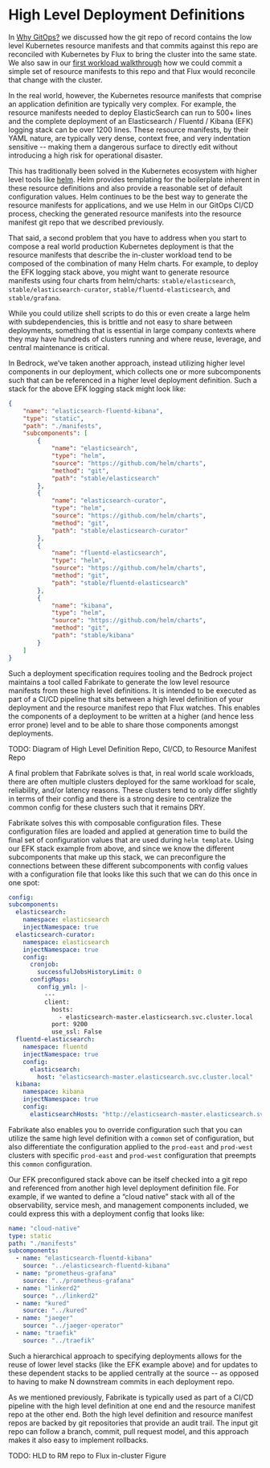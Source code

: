 # High Level Deployment Definitions

In [Why GitOps?](./why-gitops.md) we discussed how the git repo of record contains the low level Kubernetes resource manifests and that commits against this repo are reconciled with Kubernetes by Flux to bring the cluster into the same state. We also saw in our [first workload walkthrough](../firstWorkload) how we could commit a simple set of resource manifests to this repo and that Flux would reconcile that change with the cluster.

In the real world, however, the Kubernetes resource manifests that comprise an application definition are typically very complex. For example, the resource manifests needed to deploy ElasticSearch can run to 500+ lines and the complete deployment of an Elasticsearch / Fluentd / Kibana (EFK) logging stack can be over 1200 lines. These resource manifests, by their YAML nature, are typically very dense, context free, and very indentation sensitive -- making them a dangerous surface to directly edit without introducing a high risk for operational disaster.

This has traditionally been solved in the Kubernetes ecosystem with higher level tools like [helm](http://helm.sh). Helm provides templating for the boilerplate inherent in these resource definitions and also provide a reasonable set of default configuration values. Helm continues to be the best way to generate the resource manifests for applications, and we use Helm in our GitOps CI/CD process, checking the generated resource manifests into the resource manifest git repo that we described previously.

That said, a second problem that you have to address when you start to compose a real world production Kubernetes deployment is that the resource manifests that describe the in-cluster workload tend to be composed of the combination of many Helm charts.  For example, to deploy the EFK logging stack above, you might want to generate resource manifests using four charts from helm/charts:  `stable/elasticsearch`, `stable/elasticsearch-curator`, `stable/fluentd-elasticsearch`, and `stable/grafana`.

While you could utilize shell scripts to do this or even create a large helm with subdependencies, this is brittle and not easy to share between deployments, something that is essential in large company contexts where they may have hundreds of clusters running and where reuse, leverage, and central maintenance is critical.

In Bedrock, we’ve taken another approach, instead utilizing higher level components in our deployment, which collects one or more subcomponents such that can be referenced in a higher level deployment definition. Such a stack for the above EFK logging stack might look like:

```json
{
    "name": "elasticsearch-fluentd-kibana",
    "type": "static",
    "path": "./manifests",
    "subcomponents": [
        {
            "name": "elasticsearch",
            "type": "helm",
            "source": "https://github.com/helm/charts",
            "method": "git",
            "path": "stable/elasticsearch"
        },
        {
            "name": "elasticsearch-curator",
            "type": "helm",
            "source": "https://github.com/helm/charts",
            "method": "git",
            "path": "stable/elasticsearch-curator"
        },
        {
            "name": "fluentd-elasticsearch",
            "type": "helm",
            "source": "https://github.com/helm/charts",
            "method": "git",
            "path": "stable/fluentd-elasticsearch"
        },
        {
            "name": "kibana",
            "type": "helm",
            "source": "https://github.com/helm/charts",
            "method": "git",
            "path": "stable/kibana"
        }
    ]
}
```

Such a deployment specification requires tooling and the Bedrock project maintains a tool called Fabrikate to generate the low level resource manifests from these high level definitions. It is intended to be executed as part of a CI/CD pipeline that sits between a high level definition of your deployment and the resource manifest repo that Flux watches. This enables the components of a deployment to be written at a higher (and hence less error prone) level and to be able to share those components amongst deployments.

TODO: Diagram of High Level Definition Repo, CI/CD, to Resource Manifest Repo

A final problem that Fabrikate solves is that, in real world scale workloads, there are often multiple clusters deployed for the same workload for scale, reliability, and/or latency reasons. These clusters tend to only differ slightly in terms of their config and there is a strong desire to centralize the common config for these clusters such that it remains DRY.

Fabrikate solves this with composable configuration files. These configuration files are loaded and applied at generation time to build the final set of configuration values that are used during `helm template`. Using our EFK stack example from above, and since we know the different subcomponents that make up this stack, we can preconfigure the connections between these different subcomponents with config values with a configuration file that looks like this such that we can do this once in one spot:

```yaml
config:
subcomponents:
  elasticsearch:
    namespace: elasticsearch
    injectNamespace: true
  elasticsearch-curator:
    namespace: elasticsearch
    injectNamespace: true
    config:
      cronjob:
        successfulJobsHistoryLimit: 0
      configMaps:
        config_yml: |-
          ---
          client:
            hosts:
              - elasticsearch-master.elasticsearch.svc.cluster.local
            port: 9200
            use_ssl: False
  fluentd-elasticsearch:
    namespace: fluentd
    injectNamespace: true
    config:
      elasticsearch:
        host: "elasticsearch-master.elasticsearch.svc.cluster.local"
  kibana:
    namespace: kibana
    injectNamespace: true
    config:
      elasticsearchHosts: "http://elasticsearch-master.elasticsearch.svc.cluster.local:9200"
```

Fabrikate also enables you to override configuration such that you can utilize the same high level definition with a `common` set of configuration, but also differentiate the configuration applied to the `prod-east` and `prod-west` clusters with specific `prod-east` and `prod-west` configuration that preempts this `common` configuration.

Our EFK preconfigured stack above can be itself checked into a git repo and referenced from another high level deployment definition file.  For example, if we wanted to define a “cloud native” stack with all of the observability, service mesh, and management components included, we could express this with a deployment config that looks like:

```yaml
name: "cloud-native"
type: static
path: "./manifests"
subcomponents:
  - name: "elasticsearch-fluentd-kibana"
    source: "../elasticsearch-fluentd-kibana"
  - name: "prometheus-grafana"
    source: "../prometheus-grafana"
  - name: "linkerd2"
    source: "../linkerd2"
  - name: "kured"
    source: "../kured"
  - name: "jaeger"
    source: "../jaeger-operator"
  - name: "traefik"
    source: "../traefik"
```

Such a hierarchical approach to specifying deployments allows for the reuse of lower level stacks (like the EFK example above) and for updates to these dependent stacks to be applied centrally at the source -- as opposed to having to make N downstream commits in each deployment repo.

As we mentioned previously, Fabrikate is typically used as part of a CI/CD pipeline with the high level definition at one end and the resource manifest repo at the other end.  Both the high level definition and resource manifest repos are backed by git repositories that provide an audit trail. The input git repo can follow a branch, commit, pull request model, and this approach makes it also easy to implement rollbacks.

TODO: HLD to RM repo to Flux in-cluster Figure

